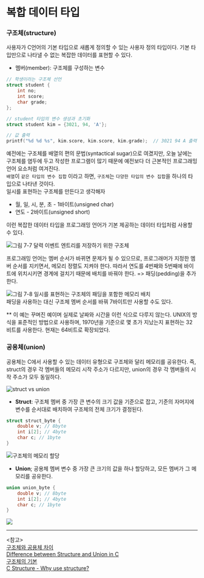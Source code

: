 # 복합 데이터 타입

### 구조체(structure)

사용자가 C언어의 기본 타입으로 새롭게 정의할 수 있는 사용자 정의 타입이다.
기본 타입만으로 나타낼 수 없는 복잡한 데이터를 표현할 수 있다.

- 멤버(member): 구조체를 구성하는 변수

```c
// 학생이라는 구조체 선언
struct student {
    int no;
    int score;
    char grade;
};

// student 타입의 변수 생성과 초기화
struct student kim = {3021, 94, 'A'};

// 값 출력
printf("%d %d %s", kim.score, kim.score, kim.grade);  // 3021 94 A 출력

```

예전에는 구조체를 배열의 편의 문법(syntactical sugar)으로 여겼지만, 오늘 날에는 구조체를 염두에 두고 작성한 프로그램이 많기 때문에 예전보다 더 근본적인 프로그래밍 언어 요소처럼 여겨진다.
<br />
`배열`이 `같은 타입의 변수 집합` 이라고 하면, `구조체`는 `다양한 타입의 변수 집합`을 하나의 타입으로 나타낸 것이다.
<br />
일시를 표현하는 구조체를 만든다고 생각해자

- 월, 일, 시, 분, 초 - 1바이트(unsigned char)
- 연도 - 2바이트(unsigned short)

이런 복잡한 데이터 타입을 프로그래밍 언어가 기본 제공하는 데이터 타입처럼 사용할 수 있다.

![그림 7-7 달력 이벤트 엔트리를 저장하기 위한 구조체](https://media.discordapp.net/attachments/879215554379018243/992792960095752322/unknown.png?width=781&height=189)
<br />

프로그래밍 언어는 멤버 순서가 바뀌면 문제가 될 수 있으므로, 프로그래머가 지정한 멤버 순서를 지키면서, 메모리 정렬도 지켜야 한다. 따라서 연도를 4번째와 5번째에 바이트에 위치시키면 경계에 걸치기 때문에 배치를 바꿔야 한다. => 패딩(pedding)을 추가한다.

![그림 7-8 일시를 표현하는 구조체의 패딩을 포함한 메모리 배치](https://cdn.discordapp.com/attachments/879215554379018243/992793096158990447/unknown.png)
<br />
패딩을 사용하는 대신 구조체 멤버 순서를 바꿔 7바이트만 사용할 수도 있다.

\*\* 이 예는 꾸며진 예이며 실제로 날짜와 시간을 이런 식으로 다루지 않는다.
UNIX의 방식을 표준적인 방법으로 사용하며, 1970년을 기준으로 몇 초가 지났는지 표현하는 32 비트를 사용한다. 현재는 64비트로 확장되었다.
<br />

### 공용체(union)

공용체는 C에서 사용할 수 있는 데이터 유형으로 구조체와 달리 메모리를 공유한다. 즉, struct의 경우 각 멤버들의 메모리 시작 주소가 다르지만, union의 경우 각 멤버들의 시작 주소가 모두 동일하다.

![struct vs union](https://cdn.discordapp.com/attachments/879215554379018243/992810506983317534/unknown.png)
<br />

- **Struct**: 구조체 멤버 중 가장 큰 변수의 크기 값을 기준으로 잡고, 기준의 자머지에 변수를 순서대로 배치하여 구조체의 전체 크기가 결정된다.

```c
struct struct_byte {
    double v; // 8byte
    int i[2]; // 4byte
    char c; // 1byte
}
```

![구조체의 메모리 할당](https://cdn.discordapp.com/attachments/879215554379018243/992813472599507035/unknown.png)
<br />

- **Union**; 공용체 멤버 변수 중 가장 큰 크기의 값을 하나 할당하고, 모든 멤버가 그 메모리를 공유한다.

```c
union union_byte {
    double v; // 8byte
    int i[2]; // 4byte
    char c; // 1byte
}
```

![](https://cdn.discordapp.com/attachments/879215554379018243/992813238490251334/unknown.png)

---

<참고><br />
[구조체와 공용체 차이](https://blog.naver.com/PostView.naver?blogId=ratoa&logNo=220658695667&redirect=Dlog&widgetTypeCall=true&topReferer=https%3A%2F%2Fwww.google.com%2F&directAccess=false)<br />
[Difference between Structure and Union in C](https://www.geeksforgeeks.org/difference-structure-union-c/)<br />
[구조체의 기본](http://www.tcpschool.com/c/c_struct_intro)<br />
[C Structure - Why use structure?](https://www.javatpoint.com/structure-in-c)

